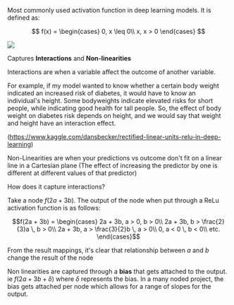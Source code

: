 Most commonly used activation function in deep learning models. It is defined as:

$$ f(x) = 
\begin{cases} 
0, x \leq 0\\
x, x > 0
\end{cases}
$$

![](https://i.imgur.com/gKA4kA9.jpg)

Captures **Interactions** and **Non-linearities**

Interactions are when a variable affect the outcome of another variable.

For example, if my model wanted to know whether a certain body weight indicated an increased risk of diabetes, it would have to know an individual's height. Some bodyweights indicate elevated risks for short people, while indicating good health for tall people. So, the effect of body weight on diabetes risk depends on height, and we would say that weight and height have an interaction effect. 

(https://www.kaggle.com/dansbecker/rectified-linear-units-relu-in-deep-learning)


Non-Linearities are when your predictions vs outcome don't fit on a linear line in a Cartesian plane (The effect of increasing the predictor by one is different at different values of that predictor)


How does it capture interactions?

Take a node $f(2a + 3b)$. The output of the node when put through a ReLu activation function is as follows:

$$f(2a + 3b) =
\begin{cases}
2a + 3b, a > 0, b > 0\\
2a + 3b, b > \frac{2}{3}a \, b > 0\\
2a + 3b, a > \frac{3}{2}b \, a > 0\\
0, a < 0 \, b < 0\\
etc.
\end{cases}$$

From the result mappings, it's clear that relationship between $a$ and $b$ change the result of the node

Non linearities are captured through a **bias** that gets attached to the output. ie $f(2a + 3b + \delta)$ where $\delta$ represents the bias. In a many noded project, the bias gets attached per node which allows for a range of slopes for the output.


